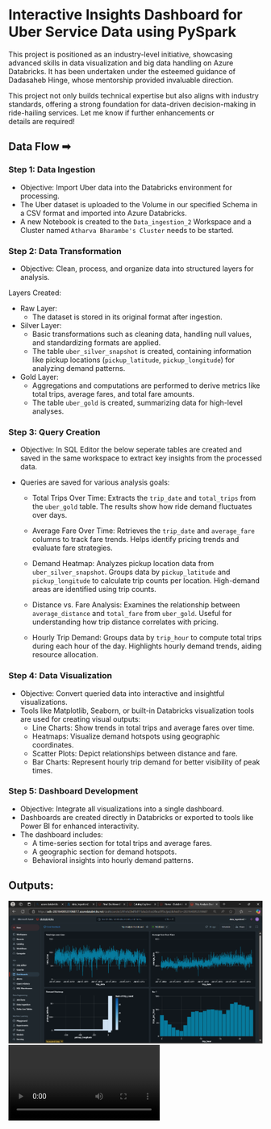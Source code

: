 
# Interactive Insights Dashboard for Uber Service Data using PySpark

This project is positioned as an industry-level initiative, showcasing advanced skills in data visualization and big data handling on Azure Databricks. It has been undertaken under the esteemed guidance of Dadasaheb Hinge, whose mentorship provided invaluable direction.

This project not only builds technical expertise but also aligns with industry standards, offering a strong foundation for data-driven decision-making in ride-hailing services. Let me know if further enhancements or details are required!
## Data Flow ➡

 ### Step 1: Data Ingestion 
- Objective: Import Uber data into the Databricks environment for processing.
- The Uber dataset is uploaded to the Volume in our specified Schema in a CSV format and imported into Azure Databricks.
- A new Notebook is created to the `Data_ingestion_2` Workspace and a Cluster named `Atharva Bharambe's Cluster` needs to be started.
### Step 2: Data Transformation

- Objective: Clean, process, and organize data into structured layers for analysis.

Layers Created:

- Raw Layer: 
    - The dataset is stored in its original format after ingestion.
- Silver Layer: 
    - Basic transformations such as cleaning data, handling null values, and standardizing formats are applied. 
    - The table `uber_silver_snapshot` is created, containing information like pickup locations (`pickup_latitude`, `pickup_longitude`) for analyzing demand patterns.
- Gold Layer:
    - Aggregations and computations are performed to derive metrics like total trips, average fares, and total fare amounts.
    - The table `uber_gold` is created, summarizing data for high-level analyses.


### Step 3: Query Creation
- Objective: In SQL Editor the below seperate tables are created and saved in the same workspace to extract key insights from the processed data.
- Queries are saved for various analysis goals:

    - Total Trips Over Time: 
        Extracts the `trip_date` and `total_trips` from the `uber_gold` table. The results show how ride demand fluctuates over days.

    - Average Fare Over Time: Retrieves the `trip_date` and `average_fare` columns to track fare trends. Helps identify pricing trends and evaluate fare strategies.
    - Demand Heatmap: Analyzes pickup location data from `uber_silver_snapshot`. Groups data by `pickup_latitude` and `pickup_longitude` to calculate trip counts per location. High-demand areas are identified using trip counts.
    - Distance vs. Fare Analysis: Examines the relationship between `average_distance` and `total_fare` from `uber_gold`. Useful for understanding how trip distance correlates with pricing.
    - Hourly Trip Demand: Groups data by `trip_hour` to compute total trips during each hour of the day. Highlights hourly demand trends, aiding resource allocation.


### Step 4: Data Visualization

- Objective: Convert queried data into interactive and insightful visualizations.
- Tools like Matplotlib, Seaborn, or built-in Databricks visualization tools are used for creating visual outputs:
    - Line Charts: Show trends in total trips and average fares over time.
    - Heatmaps: Visualize demand hotspots using geographic coordinates.
    - Scatter Plots: Depict relationships between distance and fare.
    - Bar Charts: Represent hourly trip demand for better visibility of peak times.


### Step 5: Dashboard Development

- Objective: Integrate all visualizations into a single dashboard.
- Dashboards are created directly in Databricks or exported to tools like Power BI for enhanced interactivity.
- The dashboard includes:
    - A time-series section for total trips and average fares.
    - A geographic section for demand hotspots.
    - Behavioral insights into hourly demand patterns.
## Outputs: 
![Screenshot](https://github.com/atharvabharambe/Interactive-Insights-Dashboard-for-Uber-Service-Data-using-PySpark/blob/main/Outputs/Dashboard.png)
![Video](https://github.com/atharvabharambe/Interactive-Insights-Dashboard-for-Uber-Service-Data-using-PySpark/blob/main/Outputs/Project_Go-through.mp4)
